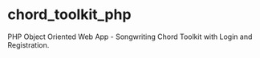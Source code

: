 chord_toolkit_php
=================

PHP Object Oriented Web App - Songwriting Chord Toolkit with Login and Registration.
